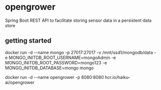 # opengrower
Spring Boot REST API to facilitate storing sensor data in a persistent data store


## getting started

docker run -d --name mongo -p 27017:27017 -v /mnt/ssd1/mongodb/data -e MONGO_INITDB_ROOT_USERNAME=mongoAdmin -e MONGO_INITDB_ROOT_PASSWORD=mongo123 -e MONGO_INITDB_DATABASE=mongo mongo

docker run -d --name opengrower -p 8080:8080 hcr.io/haiku-ai/opengrower



